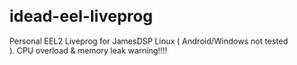 # idead-eel-liveprog
Personal EEL2 Liveprog for JamesDSP Linux ( Android/Windows not tested ). CPU overload &amp; memory leak warning!!!!
